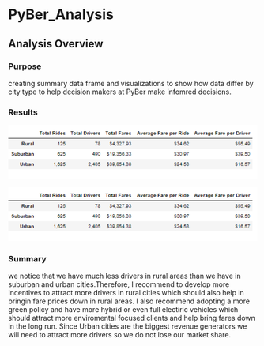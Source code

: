 # **PyBer_Analysis**

## **Analysis Overview**

### **Purpose**

creating summary data frame and visualizations to show how data differ by city type to help decision makers at PyBer make infomred decisions.

### **Results**



![](images/summary_df.png)



![](images/summary_df.png)



### **Summary**


we notice that we have much less drivers in rural areas than we have in suburban and urban cities.Therefore, I recommend to develop more incentives to attract more drivers in rural cities which should also help in bringin fare prices down in rural areas. I also recommend adopting a more green policy and have more hybrid or even full electiric vehicles which should attract more enviromental focused clients and help bring  fares down in the long run. Since Urban cities are the biggest revenue generators we will need to attract more drivers so we do not lose our market share.

